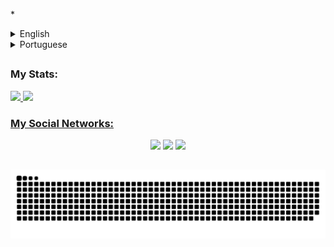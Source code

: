 *<details>
    <summary>English</summary>
    
    # Hi, My name is João Guilherme Bortoletto. 
    
    > ✨ I’m interested in technology since I was 7 or 8 years old, when, out of curiosity, I started programming and searching about how modifications (mod) for electronic games were developed. I have been studying this subject since and, currently, I work with analysis and systems development.
    
    - 🔭 I’m currently working with web development.
    - 🌱 Seeking knowledge daily
</details>

<details>
    <summary>Portuguese</summary>
    
    # Olá, Meu nome é João Guilherme Bortoletto. 
    
    > ✨ Desde os 7/8 anos me descobri na tecnologia, principalmente no computador e internet. Comecei no mundo da programação desde essa época, quando por curiosidade, realizei diversas pesquisas para descobrir como era desenvolvido as modificações (Mod) em jogos eletrônicos. Desde então, continuei estudando e hoje atuo na área de análise e desenvolvimento de sistemas.

    - 🔭 Atualmente trabalho com desenvolvimento WEB.
    - 🌱 Buscando conhecimento diariamente.
</details>

##

### My Stats: 

<div>
    <a href="https://github.com/bortolettojoaog">  
    <img height="180em" src="https://github-readme-stats.vercel.app/api?username=bortolettojoaog&show_icons=true&theme=dark&include_all_commits=true&count_private=true" />
    <img height="180em" src="https://github-readme-stats.vercel.app/api/top-langs/?username=bortolettojoaog&layout=compact&langs_count=16&theme=dark" />
</div>    
    
### My Social Networks:
    
<div align="center">
    <a href="https://www.instagram.com/bortoletto.joaog/" target="_blank"><img src="https://img.shields.io/badge/-Instagram-%23E4405F?style=for-the-badge&logo=instagram&logoColor=white" target="_blank" /></a>
    <a href="https://g.dev/bortolettojoaog" target="_blank"><img src="https://img.shields.io/badge/GDev-1877F2?style=for-the-badge&logo=gmail&logoColor=white" target="_blank" /></a>
    <a href="https://www.linkedin.com/in/bortolettojoaog/" target="_blank"><img src="https://img.shields.io/badge/LinkedIn-0077B5?style=for-the-badge&logo=linkedin&logoColor=white" target="_blank" /></a>
</div>
    
##   
    
![Snake animation](https://github.com/bortolettojoaog/bortolettojoaog/blob/output/github-contribution-grid-snake.svg)
